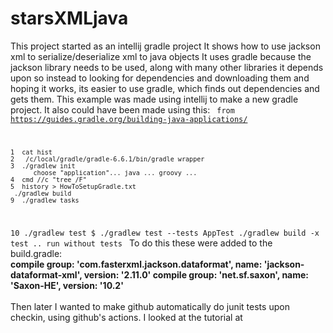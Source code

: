 # starsXMLjava
This project started as an intellij gradle project
It shows how to use jackson xml to serialize/deserialize xml to java objects
It uses gradle because the jackson library needs to be used, along with many other libraries it depends upon
so instead to looking for dependencies and downloading them and hoping it works, its easier to use gradle, which
finds out dependencies and gets them.
This example was made using intellij to make a new gradle project.
It also could have been made using this:
<code>
  from https://guides.gradle.org/building-java-applications/

    1  cat hist 
    2   /c/local/gradle/gradle-6.6.1/bin/gradle wrapper
    3  ./gradlew init
          choose "application"... java ... groovy ...
    4  cmd //c "tree /F" 
    5  history > HowToSetupGradle.txt
     ./gradlew build
    9  ./gradlew tasks
   10  ./gradlew test
   $ ./gradlew test  --tests AppTest
   ./gradlew build -x test           .. run without tests
   </code>
To do this these were added to the build.gradle:
<br/><b>compile group: 'com.fasterxml.jackson.dataformat', name: 'jackson-dataformat-xml', version: '2.11.0'
compile group: 'net.sf.saxon', name: 'Saxon-HE', version: '10.2'</b><br/>
<br/>
Then later I wanted to make github automatically do junit tests upon checkin, using github's actions.
I looked at the tutorial at 
